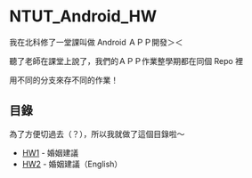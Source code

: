 # NTUT_Android_HW

我在北科修了一堂課叫做 Android ＡＰＰ開發＞＜<br>

聽了老師在課堂上說了，我們的ＡＰＰ作業整學期都在同個 Repo 裡<br>

用不同的分支來存不同的作業！

## 目錄

為了方便切過去（？），所以我就做了這個目錄啦～

+ [HW1](https://gitea.ntut.com.tw/PinLin/NTUT_Android_HW/src/branch/HW1) - 婚姻建議
+ [HW2](https://gitea.ntut.com.tw/PinLin/NTUT_Android_HW/src/branch/HW2) - 婚姻建議（English）


